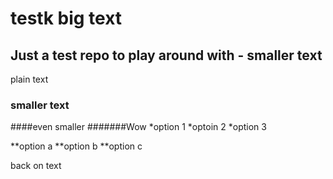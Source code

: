 # testk big text
## Just a test repo to play around with   - smaller text
plain text
### smaller text
####even smaller
#######Wow
*option 1
*optoin 2
*option 3

**option a
**option b
**option c

back on text
